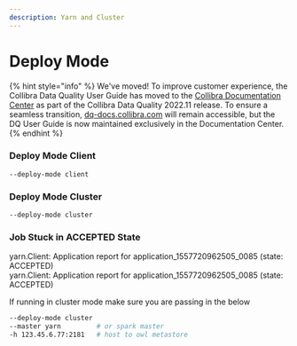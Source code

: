 ```yaml
---
description: Yarn and Cluster
---
```


# Deploy Mode

{% hint style="info" %}
We've moved! To improve customer experience, the Collibra Data Quality User Guide has moved to the [Collibra Documentation Center](https://productresources.collibra.com/docs/collibra/latest/Content/DataQuality/DQApis/Deploy%20Mode.htm) as part of the Collibra Data Quality 2022.11 release. To ensure a seamless transition, [dq-docs.collibra.com](http://dq-docs.collibra.com/) will remain accessible, but the DQ User Guide is now maintained exclusively in the Documentation Center.
{% endhint %}

### Deploy Mode Client

```
--deploy-mode client
```

### Deploy Mode Cluster

```
--deploy-mode cluster
```

### Job Stuck in ACCEPTED State

yarn.Client: Application report for application\_1557720962505\_0085 (state: ACCEPTED)\
yarn.Client: Application report for application\_1557720962505\_0085 (state: ACCEPTED)

If running in cluster mode make sure you are passing in the below

```bash
--deploy-mode cluster
--master yarn         # or spark master
-h 123.45.6.77:2181   # host to owl metastore
```
